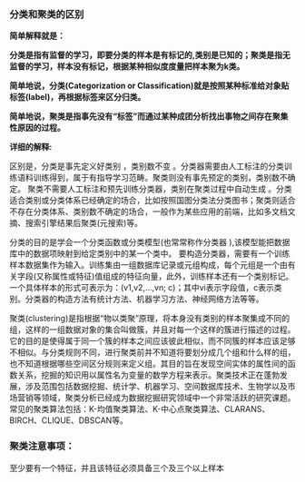 ### 分类和聚类的区别

__简单解释就是：__

__分类是指有监督的学习，即要分类的样本是有标记的,类别是已知的；聚类是指无监督的学习，样本没有标记，根据某种相似度度量把样本聚为k类。__

__简单地说，分类(Categorization or Classification)就是按照某种标准给对象贴标签(label)，再根据标签来区分归类。__

__简单地说，聚类是指事先没有“标签”而通过某种成团分析找出事物之间存在聚集性原因的过程。__

__详细的解释:__


区别是，分类是事先定义好类别 ，类别数不变 。分类器需要由人工标注的分类训练语料训练得到，属于有指导学习范畴。聚类则没有事先预定的类别，类别数不确定。 聚类不需要人工标注和预先训练分类器，类别在聚类过程中自动生成 。分类适合类别或分类体系已经确定的场合，比如按照国图分类法分类图书；聚类则适合不存在分类体系、类别数不确定的场合，一般作为某些应用的前端，比如多文档文摘、搜索引擎结果后聚类(元搜索)等。

分类的目的是学会一个分类函数或分类模型(也常常称作分类器 ),该模型能把数据库中的数据项映射到给定类别中的某一个类中。 要构造分类器，需要有一个训练样本数据集作为输入。训练集由一组数据库记录或元组构成，每个元组是一个由有关字段(又称属性或特征)值组成的特征向量，此外，训练样本还有一个类别标记。一个具体样本的形式可表示为：(v1,v2,...,vn; c)；其中vi表示字段值，c表示类别。分类器的构造方法有统计方法、机器学习方法、神经网络方法等等。

聚类(clustering)是指根据“物以类聚”原理，将本身没有类别的样本聚集成不同的组，这样的一组数据对象的集合叫做簇，并且对每一个这样的簇进行描述的过程。它的目的是使得属于同一个簇的样本之间应该彼此相似，而不同簇的样本应该足够不相似。与分类规则不同，进行聚类前并不知道将要划分成几个组和什么样的组，也不知道根据哪些空间区分规则来定义组。其目的旨在发现空间实体的属性间的函数关系，挖掘的知识用以属性名为变量的数学方程来表示。聚类技术正在蓬勃发展，涉及范围包括数据挖掘、统计学、机器学习、空间数据库技术、生物学以及市场营销等领域，聚类分析已经成为数据挖掘研究领域中一个非常活跃的研究课题。常见的聚类算法包括：K-均值聚类算法、K-中心点聚类算法、CLARANS、 BIRCH、CLIQUE、DBSCAN等。

### 聚类注意事项：

至少要有一个特征，并且该特征必须具备三个及三个以上样本
